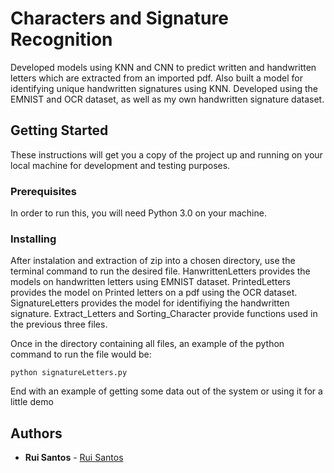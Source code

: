 # Characters and Signature Recognition

Developed models using KNN and CNN to predict written and handwritten letters which are extracted from an imported pdf.  Also built a model for identifying unique handwritten signatures using KNN. Developed using the EMNIST and OCR dataset, as well as my own handwritten signature dataset.

## Getting Started

These instructions will get you a copy of the project up and running on your local machine for development and testing purposes.

### Prerequisites

In order to run this, you will need Python 3.0 on your machine. 

### Installing

After instalation and extraction of zip into a chosen directory, use the terminal command to run the desired file. HanwrittenLetters provides the models on handwritten letters using EMNIST dataset. PrintedLetters provides the model on Printed letters on a pdf using the OCR dataset. SignatureLetters provides the model for identifiying the handwritten signature. Extract_Letters and Sorting_Character provide functions used in the previous three files.

Once in the directory containing all files, an example of the python command to run the file would be:

```
python signatureLetters.py
```

End with an example of getting some data out of the system or using it for a little demo


## Authors

* **Rui Santos** - [Rui Santos](https://github.com/ruipsantos)
